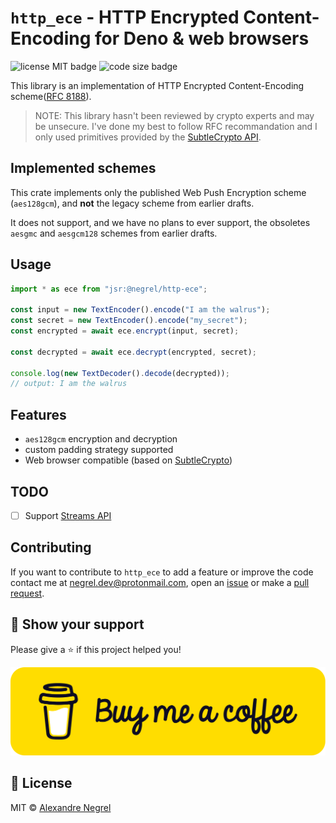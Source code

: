 # `http_ece` - HTTP Encrypted Content-Encoding for Deno & web browsers

![license MIT badge](https://img.shields.io/github/license/negrel/http-ece)
![code size badge](https://img.shields.io/github/languages/code-size/negrel/http-ece)

This library is an implementation of HTTP Encrypted Content-Encoding
scheme([RFC 8188](https://datatracker.ietf.org/doc/html/rfc8188)).

> NOTE: This library hasn't been reviewed by crypto experts and may be unsecure.
> I've done my best to follow RFC recommandation and I only used primitives
> provided by the
> [SubtleCrypto API](https://developer.mozilla.org/en-US/docs/Web/API/SubtleCrypto).

## Implemented schemes

This crate implements only the published Web Push Encryption scheme
(`aes128gcm`), and **not** the legacy scheme from earlier drafts.

It does not support, and we have no plans to ever support, the obsoletes
`aesgmc` and `aesgcm128` schemes from earlier drafts.

## Usage

```ts
import * as ece from "jsr:@negrel/http-ece";

const input = new TextEncoder().encode("I am the walrus");
const secret = new TextEncoder().encode("my_secret");
const encrypted = await ece.encrypt(input, secret);

const decrypted = await ece.decrypt(encrypted, secret);

console.log(new TextDecoder().decode(decrypted));
// output: I am the walrus
```

## Features

- `aes128gcm` encryption and decryption
- custom padding strategy supported
- Web browser compatible (based on
  [SubtleCrypto](https://developer.mozilla.org/en-US/docs/Web/API/SubtleCrypto))

## TODO

- [ ] Support
      [Streams API](https://developer.mozilla.org/en-US/docs/Web/API/Streams_API)

## Contributing

If you want to contribute to `http_ece` to add a feature or improve the code
contact me at [negrel.dev@protonmail.com](mailto:negrel.dev@protonmail.com),
open an [issue](https://github.com/negrel/http_ece/issues) or make a
[pull request](https://github.com/negrel/http_ece/pulls).

## :stars: Show your support

Please give a :star: if this project helped you!

[![buy me a coffee](https://github.com/negrel/.github/raw/master/.github/images/bmc-button.png?raw=true)](https://www.buymeacoffee.com/negrel)

## :scroll: License

MIT © [Alexandre Negrel](https://www.negrel.dev/)
